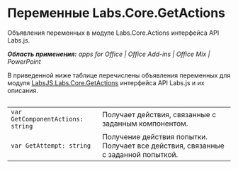 
# Переменные Labs.Core.GetActions 
Объявления переменных в модуле Labs.Core.Actions интерфейса API Labs.js.

 _**Область применения:** apps for Office | Office Add-ins | Office Mix | PowerPoint_

В приведенной ниже таблице перечислены объявления переменных для модуля [LabsJS.Labs.Core.GetActions](../../reference/office-mix/labsjs.labs.core.getactions.md) интерфейса API Labs.js и их описания.

## 


|||
|:-----|:-----|
| `var GetComponentActions: string`|Получает действия, связанные с заданным компонентом.|
| `var GetAttempt: string`|Получение действия попытки. Получает все действия, связанные с заданной попыткой.|
